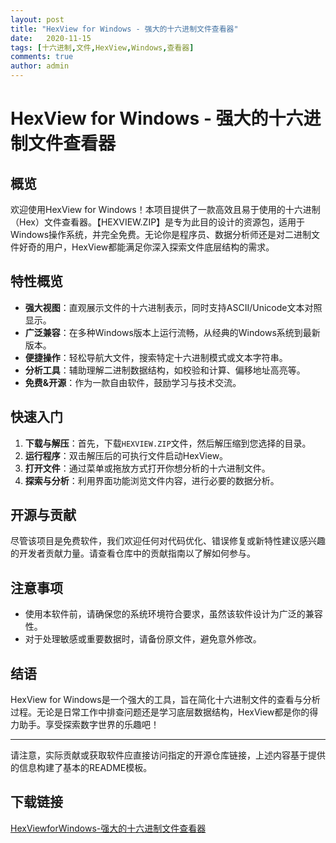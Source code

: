 ```yaml
---
layout: post
title: "HexView for Windows - 强大的十六进制文件查看器"
date:   2020-11-15
tags: [十六进制,文件,HexView,Windows,查看器]
comments: true
author: admin
---
```

# HexView for Windows - 强大的十六进制文件查看器

## 概览

欢迎使用HexView for Windows！本项目提供了一款高效且易于使用的十六进制（Hex）文件查看器。【HEXVIEW.ZIP】是专为此目的设计的资源包，适用于Windows操作系统，并完全免费。无论你是程序员、数据分析师还是对二进制文件好奇的用户，HexView都能满足你深入探索文件底层结构的需求。

## 特性概览

- **强大视图**：直观展示文件的十六进制表示，同时支持ASCII/Unicode文本对照显示。
- **广泛兼容**：在多种Windows版本上运行流畅，从经典的Windows系统到最新版本。
- **便捷操作**：轻松导航大文件，搜索特定十六进制模式或文本字符串。
- **分析工具**：辅助理解二进制数据结构，如校验和计算、偏移地址高亮等。
- **免费&开源**：作为一款自由软件，鼓励学习与技术交流。

## 快速入门

1. **下载与解压**：首先，下载`HEXVIEW.ZIP`文件，然后解压缩到您选择的目录。
2. **运行程序**：双击解压后的可执行文件启动HexView。
3. **打开文件**：通过菜单或拖放方式打开你想分析的十六进制文件。
4. **探索与分析**：利用界面功能浏览文件内容，进行必要的数据分析。

## 开源与贡献

尽管该项目是免费软件，我们欢迎任何对代码优化、错误修复或新特性建议感兴趣的开发者贡献力量。请查看仓库中的贡献指南以了解如何参与。

## 注意事项

- 使用本软件前，请确保您的系统环境符合要求，虽然该软件设计为广泛的兼容性。
- 对于处理敏感或重要数据时，请备份原文件，避免意外修改。

## 结语

HexView for Windows是一个强大的工具，旨在简化十六进制文件的查看与分析过程。无论是日常工作中排查问题还是学习底层数据结构，HexView都是你的得力助手。享受探索数字世界的乐趣吧！

---

请注意，实际贡献或获取软件应直接访问指定的开源仓库链接，上述内容基于提供的信息构建了基本的README模板。

## 下载链接

[HexViewforWindows-强大的十六进制文件查看器](https://pan.quark.cn/s/0cf793f29f3c)